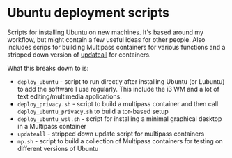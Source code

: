 # Ubuntu deployment scripts

Scripts for installing Ubuntu on new machines. It's based around my workflow, but might contain a few useful ideas for other people. Also includes scrips for building Multipass containers for various functions and a stripped down version of [updateall](https://github.com/teknostatik/updateall) for containers.

What this breaks down to is:

* `deploy_ubuntu` - script to run directly after installing Ubuntu (or Lubuntu) to add the software I use regularly. This include the i3 WM and a lot of text editing/multimedia applications. 
* `deploy_privacy.sh` - script to build a multipass container and then call `deploy_ubuntu_privacy.sh` to build a tor-based setup
* `deploy_ubuntu_wsl.sh` - script for installing a minimal graphical desktop in a Multipass container 
* `updateall` - stripped down update script for multipass containers 
* `mp.sh` - script to build a collection of Multipass containers for testing on different versions of Ubuntu



